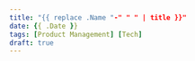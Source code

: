 ```yaml
---
title: "{{ replace .Name "-" " " | title }}"
date: {{ .Date }}
tags: [Product Management] [Tech] 
draft: true
---
```


<!--more-->